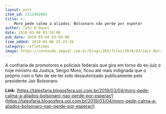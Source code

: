 ```yaml
---
layout: post
item_id: 2511462483
title: >-
    Moro pede calma a aliados: Bolsonaro não perde por esperar
author: Tatu D'Oquei
date: 2019-03-04 03:58:00
pub_date: 2019-03-04 03:58:00
time_added: 2019-03-06 22:23:26
category: refletimos
image: https://conteudo.imguol.com.br/blogs/265/files/2019/03/Jair-Bolsonaro-e-Sergio-Moro-agencia-Brasil-615x300.jpg
---
```


A confraria de promotores e policiais federais que gira em torno do ex-juiz e hoje ministro da Justiça, Sérgio Moro, ficou até mais indignada que o próprio com o fato de ele ter sido desautorizado publicamente pelo presidente Jair Bolsonaro.

**Link:** [https://talesfaria.blogosfera.uol.com.br/2019/03/04/moro-pede-calma-a-aliados-bolsonaro-nao-perde-por-esperar/](https://talesfaria.blogosfera.uol.com.br/2019/03/04/moro-pede-calma-a-aliados-bolsonaro-nao-perde-por-esperar/)

